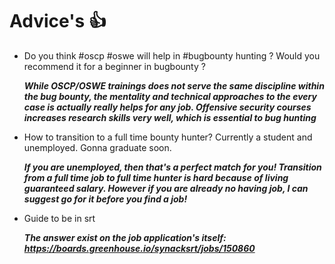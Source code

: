 # Advice's 👍

- Do you think #oscp #oswe will help in #bugbounty hunting ? Would you recommend it   for a beginner in bugbounty ?
   
   ***While OSCP/OSWE trainings does not serve the same discipline within the bug bounty, the mentality and technical approaches to the every case is actually really helps for any job. Offensive security courses increases research skills very well, which is essential to bug hunting***

- How to transition to a full time bounty hunter? Currently a student and unemployed. Gonna graduate soon.
  
  ***If you are unemployed, then that's a perfect match for you! Transition from a full time job to full time hunter is hard because of living guaranteed salary. However if you are already no having job, I can suggest go for it before you find a job!***

-  Guide to be in srt
   
   ***The answer exist on the job application's itself: https://boards.greenhouse.io/synacksrt/jobs/150860***
